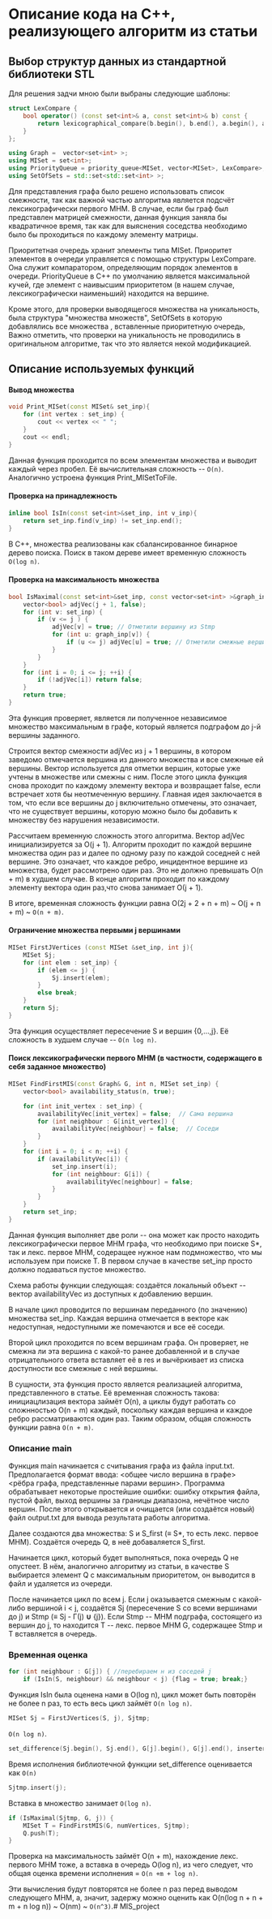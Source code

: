 # Описание кода на С++, реализующего алгоритм из статьи

## Выбор структур данных из стандартной библиотеки STL

Для решения задчи мною были выбраны следующие шаблоны:

```cpp
struct LexCompare {
    bool operator() (const set<int>& a, const set<int>& b) const {
        return lexicographical_compare(b.begin(), b.end(), a.begin(), a.end());
    }
};

using Graph =  vector<set<int> >;
using MISet = set<int>;
using PriorityQueue = priority_queue<MISet, vector<MISet>, LexCompare>;
using SetOfSets = std::set<std::set<int> >;
```

Для представления графа было решено использовать список смежности, так как важной частью алгоритма является подсчёт лексикографически первого МНМ. В случае, если бы граф был представлен матрицей смежности, данная функция заняла бы квадратичное время, так как для выяснения соседства необходимо было бы проходиться по каждому элементу матрицы.

Приоритетная очередь хранит элементы типа MISet. Приоритет элементов в очереди управляется с помощью структуры LexCompare. Она служит компаратором, определяющим порядок элементов в очереди. PriorityQueue в C++ по умолчанию является максимальной кучей, где элемент с наивысшим приоритетом (в нашем случае, лексикографически наименьший) находится на вершине.



Кроме этого, для проверки выводящегося множества на уникальность, была структура "множества множеств", SetOfSets в которую добавлялись все множества , вставленные  приоритетную очередь, Важно отметить, что проверки на уникальность не проводились в оригинальном алгоритме, так что это является некой модификацией.

## Описание используемых функций

#### Вывод множества

```cpp
void Print_MISet(const MISet& set_inp){
    for (int vertex : set_inp) {
        cout << vertex << " ";
    }
    cout << endl;
}
```

Данная функция проходится по всем элементам множества и выводит каждый через пробел. Её вычислительная сложность -- `O(n)`. Аналогично устроена функция Print_MISetToFile.



#### Проверка на принадлежность

```cpp
inline bool IsIn(const set<int>&set_inp, int v_inp){
    return set_inp.find(v_inp) != set_inp.end();
}
```

В C++, множества реализованы как сбалансированное бинарное дерево поиска. Поиск в таком дереве имеет временную сложность `O(log n)`.



#### Проверка на максимальность множества

```cpp
bool IsMaximal(const set<int>&set_inp, const vector<set<int> >&graph_inp, int j){
    vector<bool> adjVec(j + 1, false);
    for (int v: set_inp) {
        if (v <= j ) {
            adjVec[v] = true; // Отметили вершину из Stmp
            for (int u: graph_inp[v]) {
                if (u <= j) adjVec[u] = true; // Отметили смежные вершины
            }
        }
    }
    for (int i = 0; i <= j; ++i) {
        if (!adjVec[i]) return false;
    }
    return true;
}
```

Эта функция проверяет, является ли полученное независимое множество максимальным в графе, который является подграфом до j-й вершины заданного.

Строится вектор смежности adjVec из j + 1 вершины, в котором заведомо отмечается вершина из данного множества и все смежные ей вершины. Вектор используется для отметки вершин, которые уже учтены в множестве или смежны с ним. После этого цикла функция снова проходит по каждому элементу вектора и возвращает false, если встречает хотя бы неотмеченную вершину.  Главная идея заключается в том, что если все вершины до j включительно отмечены, это означает, что не существует вершины, которую можно было бы добавить к множеству без нарушения независимости.

Рассчитаем временную сложность этого алгоритма. Вектор adjVec инициализируется за O(j + 1). Алгоритм проходит по каждой вершине множества один раз и далее по одному разу по каждой соседней с ней вершине. Это означает, что каждое ребро, инцидентное вершине из множества, будет рассмотрено один раз. Это не должно превышать O(n + m) в худшем случае. В конце алгоритм проходит по каждому элементу вектора один раз,что снова занимает О(j + 1).

В итоге, временная сложность функции равна O(2j +  2 + n + m) ~ O(j + n + m) ~ `O(n + m)`.

#### Ограничение множества первыми j вершинами

```cpp
MISet FirstJVertices (const MISet &set_inp, int j){
    MISet Sj;
    for (int elem : set_inp) {
        if (elem <= j) {
            Sj.insert(elem);
        }
        else break;
    }
    return Sj;
}
```

Эта функция осуществляет пересечение S и вершин {0,...,j}. Её сложность в худшем случае -- `O(n log n)`.



#### Поиск лексикографически первого МНМ (в частности, содержащего в себя заданное множество)

```cpp
MISet FindFirstMIS(const Graph& G, int n, MISet set_inp) {
    vector<bool> availability_status(n, true);

    for (int init_vertex : set_inp) {
        availabilityVec[init_vertex] = false;  // Сама вершина
        for (int neighbour : G[init_vertex]) {
            availabilityVec[neighbour] = false;  // Соседи
        }
    }
    for (int i = 0; i < n; ++i) {
        if (availabilityVec[i]) {
            set_inp.insert(i);
            for (int neighbour: G[i]) {
                availabilityVec[neighbour] = false;
            }
        }
    }
    return set_inp;
}
```

Данная функция выполняет две роли -- она может как просто находить лексикографически первое МНМ графа, что необходимо при поиске S*, так и лекс. первое МНМ, содеращее нужное нам подмножество, что мы используем при поиске Т. В первом случае в качестве set_inp просто должно подаваться пустое множество.

Схема работы функции следующая: создаётся локальный объект -- вектор availabilityVec из  доступных к добавлению вершин.

В начале цикл проводится по вершинам переданного (по значению) множества set_inp. Каждая вершина отмечается в векторе как недоступная, недоступными же помечаются и все её соседи.

Второй цикл проходится по всем вершинам графа. Он проверяет, не смежна ли эта вершина с какой-то ранее добавленной и в случае отрицательного ответа вставляет её в res и вычёркивает из списка доступности все смежные с ней вершины.

В сущности, эта функция просто является реализацией алгоритма, представленного в статье. Её временная сложность такова: инициацлизация вектора займёт O(n), а циклы будут работать со сложнностью O(n + m) каждый, поскольку каждая вершина и каждое ребро рассматриваются один раз. Таким образом, общая сложность функции равна `O(n + m)`.



### Описание main

Функция main начинается с считывания графа из файла input.txt. Предполагается формат ввода: <общее число вершина в графе> <рёбра графа, представленные парами вершин>. Программа обрабатывает некоторые простейшие ошибки: ошибку открытия файла, пустой файл, выход вершины за границы диапазона, нечётное число вершин. После этого открывается и очищается (или создаётся новый) файл output.txt для вывода результата работы алгоритма. 

Далее создаются два множества: S и S_first (≡ S*, то есть лекс. первое МНМ).  Создаётся очередь Q, в неё добаваляется S_first.

Начинается цикл, который будет выполняться, пока очередь Q не опустеет. В нём, аналогично алгоритму из статьи, в качестве S выбирается элемент Q с максимальным приоритетом, он выводится в файл и удаляется из очереди.

После начинается цикл по всем j. Если j оказывается смежным с какой-либо вершиной i < j, создаётся Sj (пересечение S со всеми вершинами до j) и Stmp (≡  Sj - Г(j) **∪** {j}). Если Stmp -- МНМ подграфа, состоящего из вершин до j, то находится Т -- лекс. первое МНМ G, содержащее Stmp и Т вставляется в очередь.



### Временная оценка



```cpp
for (int neighbour : G[j]) { //перебираем н из соседей j
    if (IsIn(S, neighbour) && neighbour < j) {flag = true; break;}
```

Функция IsIn была оценена нами в O(log n), цикл может быть повторён не более n раз, то есть весь цикл займёт `O(n log n)`.



```cpp
MISet Sj = FirstJVertices(S, j), Sjtmp;
```

`O(n log n)`.



```cpp
set_difference(Sj.begin(), Sj.end(), G[j].begin(), G[j].end(), inserter(Sjtmp, Sjtmp.begin()));
```

Время исполнения библиотечной функции set_difference оценивается как `O(n)`



```cpp
Sjtmp.insert(j);
```

Вставка в множество занимает `O(log n)`.



```cpp
if (IsMaximal(Sjtmp, G, j)) {
    MISet T = FindFirstMIS(G, numVertices, Sjtmp);
    Q.push(T);
}
```

Проверка на максимальность займёт O(n + m), нахождение лекс. первого МНМ тоже, а вставка в очередь O(log n), из чего следует, что общая оценка времени исполнения = `O(n +m + log n)`.



Эти вычисления будут повторятся не более n раз перед выводом следующего МНМ, а, значит, задержу можно оценить как O(n(log n + n + m + n log n)) ~ O(nm) ~ `O(n^3)`.# MIS_project
